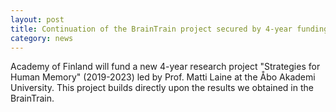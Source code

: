 ```yaml
---
layout: post
title: Continuation of the BrainTrain project secured by 4-year funding from Academy of Finland
category: news
---
```


Academy of Finland will fund a new 4-year research project "Strategies for Human Memory" (2019-2023) led by Prof. Matti Laine at the Åbo Akademi University. This project builds directly upon the results we obtained in the BrainTrain.

